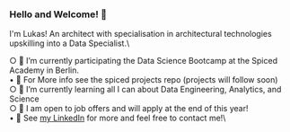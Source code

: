 ### Hello and Welcome! 👋

I'm Lukas! An architect with specialisation in architectural technologies upskilling into a Data Specialist.\\
  
  ○ 🍠 I’m currently participating the Data Science Bootcamp at the Spiced Academy in Berlin.\
    • 💬 For More info see the spiced projects repo (projects will follow soon)\
  ○ 🌱 I’m currently learning all I can about Data Engineering, Analytics, and Science\
  ○ 🔭 I am open to job offers and will apply at the end of this year!\
    • 💬 See [my LinkedIn]([url](https://www.linkedin.com/in/lukas-kaufmann-0053a5197/)) for more and feel free to contact me!\

